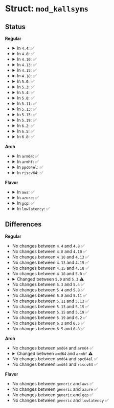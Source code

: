 # Struct: <code>mod_kallsyms</code>

## Status
<b>Regular</b>
<ul>
<li>
<details>
<summary>In <code>4.4</code>: ✅</summary>

```c
struct mod_kallsyms {
    Elf64_Sym *symtab;
    unsigned int num_symtab;
    char *strtab;
};
```
</details>
</li>
<li>
<details>
<summary>In <code>4.8</code>: ✅</summary>

```c
struct mod_kallsyms {
    Elf64_Sym *symtab;
    unsigned int num_symtab;
    char *strtab;
};
```
</details>
</li>
<li>
<details>
<summary>In <code>4.10</code>: ✅</summary>

```c
struct mod_kallsyms {
    Elf64_Sym *symtab;
    unsigned int num_symtab;
    char *strtab;
};
```
</details>
</li>
<li>
<details>
<summary>In <code>4.13</code>: ✅</summary>

```c
struct mod_kallsyms {
    Elf64_Sym *symtab;
    unsigned int num_symtab;
    char *strtab;
};
```
</details>
</li>
<li>
<details>
<summary>In <code>4.15</code>: ✅</summary>

```c
struct mod_kallsyms {
    Elf64_Sym *symtab;
    unsigned int num_symtab;
    char *strtab;
};
```
</details>
</li>
<li>
<details>
<summary>In <code>4.18</code>: ✅</summary>

```c
struct mod_kallsyms {
    Elf64_Sym *symtab;
    unsigned int num_symtab;
    char *strtab;
};
```
</details>
</li>
<li>
<details>
<summary>In <code>5.0</code>: ✅</summary>

```c
struct mod_kallsyms {
    Elf64_Sym *symtab;
    unsigned int num_symtab;
    char *strtab;
};
```
</details>
</li>
<li>
<details>
<summary>In <code>5.3</code>: ✅</summary>

```c
struct mod_kallsyms {
    Elf64_Sym *symtab;
    unsigned int num_symtab;
    char *strtab;
    char *typetab;
};
```
</details>
</li>
<li>
<details>
<summary>In <code>5.4</code>: ✅</summary>

```c
struct mod_kallsyms {
    Elf64_Sym *symtab;
    unsigned int num_symtab;
    char *strtab;
    char *typetab;
};
```
</details>
</li>
<li>
<details>
<summary>In <code>5.8</code>: ✅</summary>

```c
struct mod_kallsyms {
    Elf64_Sym *symtab;
    unsigned int num_symtab;
    char *strtab;
    char *typetab;
};
```
</details>
</li>
<li>
<details>
<summary>In <code>5.11</code>: ✅</summary>

```c
struct mod_kallsyms {
    Elf64_Sym *symtab;
    unsigned int num_symtab;
    char *strtab;
    char *typetab;
};
```
</details>
</li>
<li>
<details>
<summary>In <code>5.13</code>: ✅</summary>

```c
struct mod_kallsyms {
    Elf64_Sym *symtab;
    unsigned int num_symtab;
    char *strtab;
    char *typetab;
};
```
</details>
</li>
<li>
<details>
<summary>In <code>5.15</code>: ✅</summary>

```c
struct mod_kallsyms {
    Elf64_Sym *symtab;
    unsigned int num_symtab;
    char *strtab;
    char *typetab;
};
```
</details>
</li>
<li>
<details>
<summary>In <code>5.19</code>: ✅</summary>

```c
struct mod_kallsyms {
    Elf64_Sym *symtab;
    unsigned int num_symtab;
    char *strtab;
    char *typetab;
};
```
</details>
</li>
<li>
<details>
<summary>In <code>6.2</code>: ✅</summary>

```c
struct mod_kallsyms {
    Elf64_Sym *symtab;
    unsigned int num_symtab;
    char *strtab;
    char *typetab;
};
```
</details>
</li>
<li>
<details>
<summary>In <code>6.5</code>: ✅</summary>

```c
struct mod_kallsyms {
    Elf64_Sym *symtab;
    unsigned int num_symtab;
    char *strtab;
    char *typetab;
};
```
</details>
</li>
<li>
<details>
<summary>In <code>6.8</code>: ✅</summary>

```c
struct mod_kallsyms {
    Elf64_Sym *symtab;
    unsigned int num_symtab;
    char *strtab;
    char *typetab;
};
```
</details>
</li>
</ul>
<b>Arch</b>
<ul>
<li>
<details>
<summary>In <code>arm64</code>: ✅</summary>

```c
struct mod_kallsyms {
    Elf64_Sym *symtab;
    unsigned int num_symtab;
    char *strtab;
    char *typetab;
};
```
</details>
</li>
<li>
<details>
<summary>In <code>armhf</code>: ✅</summary>

```c
struct mod_kallsyms {
    Elf32_Sym *symtab;
    unsigned int num_symtab;
    char *strtab;
    char *typetab;
};
```
</details>
</li>
<li>
<details>
<summary>In <code>ppc64el</code>: ✅</summary>

```c
struct mod_kallsyms {
    Elf64_Sym *symtab;
    unsigned int num_symtab;
    char *strtab;
    char *typetab;
};
```
</details>
</li>
<li>
<details>
<summary>In <code>riscv64</code>: ✅</summary>

```c
struct mod_kallsyms {
    Elf64_Sym *symtab;
    unsigned int num_symtab;
    char *strtab;
    char *typetab;
};
```
</details>
</li>
</ul>
<b>Flavor</b>
<ul>
<li>
<details>
<summary>In <code>aws</code>: ✅</summary>

```c
struct mod_kallsyms {
    Elf64_Sym *symtab;
    unsigned int num_symtab;
    char *strtab;
    char *typetab;
};
```
</details>
</li>
<li>
<details>
<summary>In <code>azure</code>: ✅</summary>

```c
struct mod_kallsyms {
    Elf64_Sym *symtab;
    unsigned int num_symtab;
    char *strtab;
    char *typetab;
};
```
</details>
</li>
<li>
<details>
<summary>In <code>gcp</code>: ✅</summary>

```c
struct mod_kallsyms {
    Elf64_Sym *symtab;
    unsigned int num_symtab;
    char *strtab;
    char *typetab;
};
```
</details>
</li>
<li>
<details>
<summary>In <code>lowlatency</code>: ✅</summary>

```c
struct mod_kallsyms {
    Elf64_Sym *symtab;
    unsigned int num_symtab;
    char *strtab;
    char *typetab;
};
```
</details>
</li>
</ul>

## Differences
<b>Regular</b>
<ul>
<li>
No changes between <code>4.4</code> and <code>4.8</code> ✅
</li>
<li>
No changes between <code>4.8</code> and <code>4.10</code> ✅
</li>
<li>
No changes between <code>4.10</code> and <code>4.13</code> ✅
</li>
<li>
No changes between <code>4.13</code> and <code>4.15</code> ✅
</li>
<li>
No changes between <code>4.15</code> and <code>4.18</code> ✅
</li>
<li>
No changes between <code>4.18</code> and <code>5.0</code> ✅
</li>
<li>
<details>
<summary>Changed between <code>5.0</code> and <code>5.3</code> ⚠️</summary>
<ul>
<li>
<b>Field added. </b>
<code>char *typetab</code>
</li>
</ul>
</details>
</li>
<li>
No changes between <code>5.3</code> and <code>5.4</code> ✅
</li>
<li>
No changes between <code>5.4</code> and <code>5.8</code> ✅
</li>
<li>
No changes between <code>5.8</code> and <code>5.11</code> ✅
</li>
<li>
No changes between <code>5.11</code> and <code>5.13</code> ✅
</li>
<li>
No changes between <code>5.13</code> and <code>5.15</code> ✅
</li>
<li>
No changes between <code>5.15</code> and <code>5.19</code> ✅
</li>
<li>
No changes between <code>5.19</code> and <code>6.2</code> ✅
</li>
<li>
No changes between <code>6.2</code> and <code>6.5</code> ✅
</li>
<li>
No changes between <code>6.5</code> and <code>6.8</code> ✅
</li>
</ul>
<b>Arch</b>
<ul>
<li>
No changes between <code>amd64</code> and <code>arm64</code> ✅
</li>
<li>
<details>
<summary>Changed between <code>amd64</code> and <code>armhf</code> ⚠️</summary>
<ul>
<li>
<b>Field type changed. </b>
<code>Elf64_Sym *symtab</code> ➡️ <code>Elf32_Sym *symtab</code>
</li>
</ul>
</details>
</li>
<li>
No changes between <code>amd64</code> and <code>ppc64el</code> ✅
</li>
<li>
No changes between <code>amd64</code> and <code>riscv64</code> ✅
</li>
</ul>
<b>Flavor</b>
<ul>
<li>
No changes between <code>generic</code> and <code>aws</code> ✅
</li>
<li>
No changes between <code>generic</code> and <code>azure</code> ✅
</li>
<li>
No changes between <code>generic</code> and <code>gcp</code> ✅
</li>
<li>
No changes between <code>generic</code> and <code>lowlatency</code> ✅
</li>
</ul>
